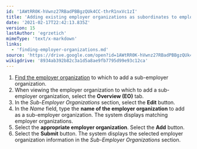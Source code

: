 ```yaml
---
id: '1AWtRR0K-hVwnz27RBadPBBgzQUk4CC-thrR1nxVc1zI'
title: 'Adding existing employer organizations as subordinates to employer organizations'
date: '2021-02-17T22:42:13.835Z'
version: 15
lastAuthor: 'egrzetich'
mimeType: 'text/x-markdown'
links:
  - 'finding-employer-organizations.md'
source: 'https://drive.google.com/open?id=1AWtRR0K-hVwnz27RBadPBBgzQUk4CC-thrR1nxVc1zI'
wikigdrive: '8934ab392b82c3a1d5a8ae9fb7795d99e93c12ca'
---
```

1. [Find the employer organization](finding-employer-organizations.md) to which to add a sub-employer organization.
2. When viewing the employer organization to which to add a sub-employer organization, select the <strong>Overview (EO)</strong> tab.
3. In the <em>Sub-Employer Organizations</em> section, select the <strong>Edit</strong> button.
4. In the <em>Name</em> field, type the <strong>name of the employer organization</strong> to add as a sub-employer organization. The system displays matching employer organizations. 
5. Select the <strong>appropriate employer organization</strong>. Select the <strong>Add</strong> button. 
6. Select the <strong>Submit</strong> button. The system displays the selected employer organization information in the <em>Sub-Employer Organizations</em> section.
